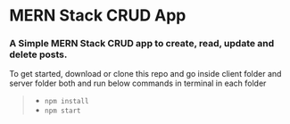 # MERN Stack CRUD App

### A Simple MERN Stack CRUD app to create, read, update and delete posts.

To get started, download or clone this repo and go inside client folder and server folder both and run below commands in terminal in each folder

> - `npm install`
> - `npm start`
